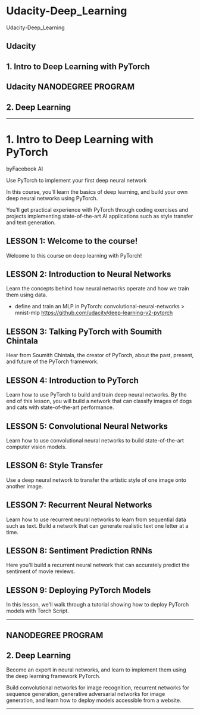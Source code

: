 # Udacity-Deep_Learning
Udacity-Deep_Learning

## Udacity

## 1. Intro to Deep Learning with PyTorch

## Udacity NANODEGREE PROGRAM

## 2. Deep Learning


-------

# 1. Intro to Deep Learning with PyTorch
byFacebook AI

Use PyTorch to implement your first deep neural network

In this course, you’ll learn the basics of deep learning, and build your own deep neural networks using PyTorch. 

You’ll get practical experience with PyTorch through coding exercises and projects implementing state-of-the-art AI applications such as style transfer and text generation.




## LESSON 1: Welcome to the course!
Welcome to this course on deep learning with PyTorch!


## LESSON 2: Introduction to Neural Networks
Learn the concepts behind how neural networks operate and how we train them using data.


- define and train an MLP in PyTorch: convolutional-neural-networks > mnist-mlp
https://github.com/udacity/deep-learning-v2-pytorch

## LESSON 3: Talking PyTorch with Soumith Chintala
Hear from Soumith Chintala, the creator of PyTorch, about the past, present, and future of the PyTorch framework.


## LESSON 4: Introduction to PyTorch
Learn how to use PyTorch to build and train deep neural networks. By the end of this lesson, you will build a network that can classify images of dogs and cats with state-of-the-art performance.


## LESSON 5: Convolutional Neural Networks
Learn how to use convolutional neural networks to build state-of-the-art computer vision models.


## LESSON 6: Style Transfer
Use a deep neural network to transfer the artistic style of one image onto another image.


## LESSON 7: Recurrent Neural Networks
Learn how to use recurrent neural networks to learn from sequential data such as text. Build a network that can generate realistic text one letter at a time.


## LESSON 8: Sentiment Prediction RNNs
Here you'll build a recurrent neural network that can accurately predict the sentiment of movie reviews.


## LESSON 9: Deploying PyTorch Models
In this lesson, we'll walk through a tutorial showing how to deploy PyTorch models with Torch Script.



-------


## NANODEGREE PROGRAM
## 2. Deep Learning


Become an expert in neural networks, and learn to implement them using the deep learning framework PyTorch. 

Build convolutional networks for image recognition, recurrent networks for sequence generation, generative adversarial networks for image generation, and learn how to deploy models accessible from a website.




-------

